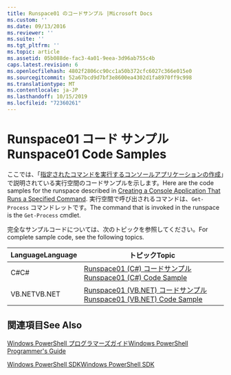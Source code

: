 ```yaml
---
title: Runspace01 のコードサンプル |Microsoft Docs
ms.custom: ''
ms.date: 09/13/2016
ms.reviewer: ''
ms.suite: ''
ms.tgt_pltfrm: ''
ms.topic: article
ms.assetid: 05b088de-fac3-4a01-9eea-3d96ab755c4b
caps.latest.revision: 6
ms.openlocfilehash: 4802f2806cc90cc1a50b372cfc6027c366e015e0
ms.sourcegitcommit: 52a67bcd9d7bf3e8600ea4302d1fa8970ff9c998
ms.translationtype: MT
ms.contentlocale: ja-JP
ms.lasthandoff: 10/15/2019
ms.locfileid: "72360261"
---
```

# <a name="runspace01-code-samples"></a><span data-ttu-id="7b3ea-102">Runspace01 コード サンプル</span><span class="sxs-lookup"><span data-stu-id="7b3ea-102">Runspace01 Code Samples</span></span>

<span data-ttu-id="7b3ea-103">ここでは、「[指定されたコマンドを実行するコンソールアプリケーションの作成](/dotnet/csharp/programming-guide/inside-a-program/hello-world-your-first-program)」で説明されている実行空間のコードサンプルを示します。</span><span class="sxs-lookup"><span data-stu-id="7b3ea-103">Here are the code samples for the runspace described in [Creating a Console Application That Runs a Specified Command](/dotnet/csharp/programming-guide/inside-a-program/hello-world-your-first-program).</span></span> <span data-ttu-id="7b3ea-104">実行空間で呼び出されるコマンドは、`Get-Process` コマンドレットです。</span><span class="sxs-lookup"><span data-stu-id="7b3ea-104">The command that is invoked in the runspace is the `Get-Process` cmdlet.</span></span>

<span data-ttu-id="7b3ea-105">完全なサンプルコードについては、次のトピックを参照してください。</span><span class="sxs-lookup"><span data-stu-id="7b3ea-105">For complete sample code, see the following topics.</span></span>

|<span data-ttu-id="7b3ea-106">Language</span><span class="sxs-lookup"><span data-stu-id="7b3ea-106">Language</span></span>|<span data-ttu-id="7b3ea-107">トピック</span><span class="sxs-lookup"><span data-stu-id="7b3ea-107">Topic</span></span>|
|--------------|-----------|
|<span data-ttu-id="7b3ea-108">C#</span><span class="sxs-lookup"><span data-stu-id="7b3ea-108">C#</span></span>|[<span data-ttu-id="7b3ea-109">Runspace01 (C#) コードサンプル</span><span class="sxs-lookup"><span data-stu-id="7b3ea-109">Runspace01 (C#) Code Sample</span></span>](./runspace01-csharp-code-sample.md)|
|<span data-ttu-id="7b3ea-110">VB.NET</span><span class="sxs-lookup"><span data-stu-id="7b3ea-110">VB.NET</span></span>|[<span data-ttu-id="7b3ea-111">Runspace01 (VB.NET) コードサンプル</span><span class="sxs-lookup"><span data-stu-id="7b3ea-111">Runspace01 (VB.NET) Code Sample</span></span>](./runspace01-vb-net-code-sample.md)|

## <a name="see-also"></a><span data-ttu-id="7b3ea-112">関連項目</span><span class="sxs-lookup"><span data-stu-id="7b3ea-112">See Also</span></span>

[<span data-ttu-id="7b3ea-113">Windows PowerShell プログラマーズガイド</span><span class="sxs-lookup"><span data-stu-id="7b3ea-113">Windows PowerShell Programmer's Guide</span></span>](./windows-powershell-programmer-s-guide.md)

[<span data-ttu-id="7b3ea-114">Windows PowerShell SDK</span><span class="sxs-lookup"><span data-stu-id="7b3ea-114">Windows PowerShell SDK</span></span>](../windows-powershell-reference.md)